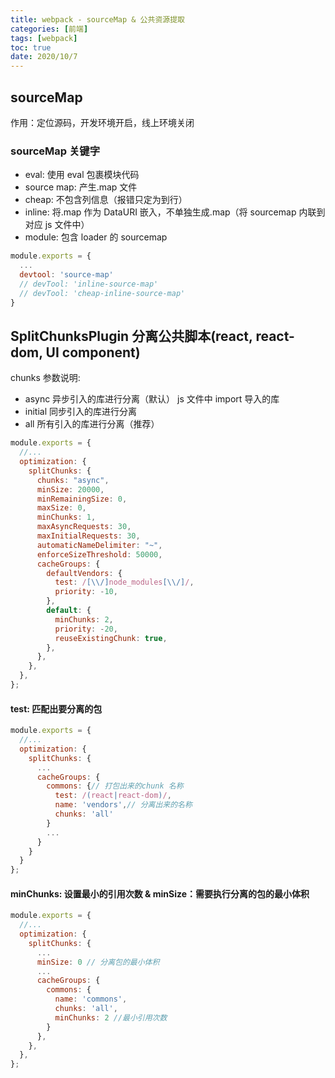 ```yaml
---
title: webpack - sourceMap & 公共资源提取
categories: [前端]
tags: [webpack]
toc: true
date: 2020/10/7
---
```


## sourceMap

作用：定位源码，开发环境开启，线上环境关闭

### sourceMap 关键字

- eval: 使用 eval 包裹模块代码
- source map: 产生.map 文件
- cheap: 不包含列信息（报错只定为到行）
- inline: 将.map 作为 DataURI 嵌入，不单独生成.map（将 sourcemap 内联到对应 js 文件中）
- module: 包含 loader 的 sourcemap

```js
module.exports = {
  ...
  devtool: 'source-map'
  // devTool: 'inline-source-map'
  // devTool: 'cheap-inline-source-map'
}
```

## SplitChunksPlugin 分离公共脚本(react, react-dom, UI component)

chunks 参数说明:

- async 异步引入的库进行分离（默认）
  js 文件中 import 导入的库
- initial 同步引入的库进行分离
- all 所有引入的库进行分离（推荐）

```js
module.exports = {
  //...
  optimization: {
    splitChunks: {
      chunks: "async",
      minSize: 20000,
      minRemainingSize: 0,
      maxSize: 0,
      minChunks: 1,
      maxAsyncRequests: 30,
      maxInitialRequests: 30,
      automaticNameDelimiter: "~",
      enforceSizeThreshold: 50000,
      cacheGroups: {
        defaultVendors: {
          test: /[\\/]node_modules[\\/]/,
          priority: -10,
        },
        default: {
          minChunks: 2,
          priority: -20,
          reuseExistingChunk: true,
        },
      },
    },
  },
};
```

#### test: 匹配出要分离的包

```js
module.exports = {
  //...
  optimization: {
    splitChunks: {
      ...
      cacheGroups: {
        commons: {// 打包出来的chunk 名称
          test: /(react|react-dom)/,
          name: 'vendors',// 分离出来的名称
          chunks: 'all'
        }
        ...
      }
    }
  }
};
```

#### minChunks: 设置最小的引用次数 & minSize：需要执行分离的包的最小体积

```js
module.exports = {
  //...
  optimization: {
    splitChunks: {
      ...
      minSize: 0 // 分离包的最小体积
      ...
      cacheGroups: {
        commons: {
          name: 'commons',
          chunks: 'all',
          minChunks: 2 //最小引用次数
        }
      },
    },
  },
};
```
